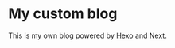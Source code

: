 # My custom blog

This is my own blog powered by [Hexo](https://hexo.io) and [Next](https://github.com/theme-next/hexo-theme-next).
